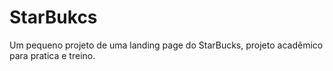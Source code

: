 # StarBukcs
Um pequeno projeto de uma landing page do StarBucks, projeto acadêmico para pratica e treino.
